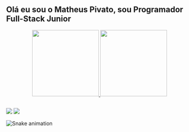## Olá eu sou o Matheus Pivato, sou Programador Full-Stack Junior
<div align="center">
  <a href="https://github.com/mtspivato">
  <img height="180em" src="https://github-readme-stats.vercel.app/api?username=mtspivato&show_icons=true&theme=midnight-purple&include_all_commits=true&count_private=true"/>
  <img height="180em" src="https://github-readme-stats.vercel.app/api/top-langs/?username=mtspivato&layout=compact&langs_count=7&theme=midnight-purple"/>
</div>
  
  ##
  
<div> 
  <a href="mailto:contato@matheuspivato.com" target="_blank"><img src="https://matheuspivato.com/icons/email.png" target="_blank"></a>
  <a href="https://br.linkedin.com/in/matheus-pivato-b11724233?trk=people-guest_people_search-card" target="_blank"><img src="https://matheuspivato.com/icons/linkedin.png" target="_blank"></a> 
 
  ![Snake animation](https://github.com/mtspivato/mtspivato/blob/output/github-contribution-grid-snake.svg)
 
</div>
